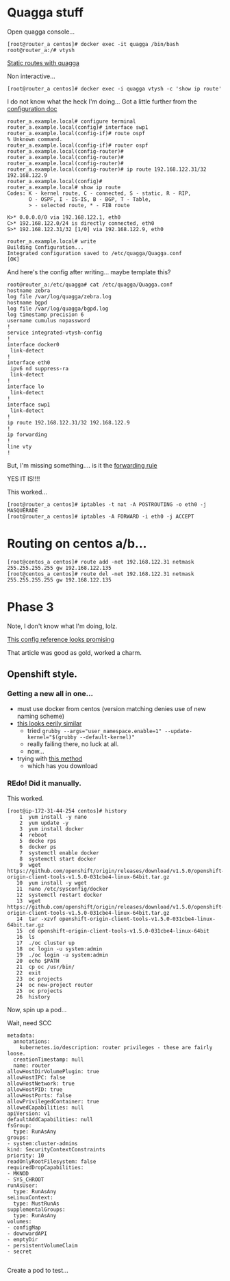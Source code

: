# Quagga stuff

Open quagga console...

```
[root@router_a centos]# docker exec -it quagga /bin/bash
root@router_a:/# vtysh
```

[Static routes with quagga](http://www.nongnu.org/quagga/docs/docs-multi/Static-Route-Commands.html)

Non interactive...

```
[root@router_a centos]# docker exec -i quagga vtysh -c 'show ip route'
```

I do not know what the heck I'm doing... Got a little further from the [configuration doc](https://docs.cumulusnetworks.com/display/ROH/Configuring+Cumulus+Quagga)

```
router_a.example.local# configure terminal
router_a.example.local(config)# interface swp1
router_a.example.local(config-if)# route ospf
% Unknown command.
router_a.example.local(config-if)# router ospf
router_a.example.local(config-router)# 
router_a.example.local(config-router)# 
router_a.example.local(config-router)# 
router_a.example.local(config-router)# ip route 192.168.122.31/32 192.168.122.9
router_a.example.local(config)# 
router_a.example.local# show ip route
Codes: K - kernel route, C - connected, S - static, R - RIP,
       O - OSPF, I - IS-IS, B - BGP, T - Table,
       > - selected route, * - FIB route

K>* 0.0.0.0/0 via 192.168.122.1, eth0
C>* 192.168.122.0/24 is directly connected, eth0
S>* 192.168.122.31/32 [1/0] via 192.168.122.9, eth0

router_a.example.local# write 
Building Configuration...
Integrated configuration saved to /etc/quagga/Quagga.conf
[OK]
```

And here's the config after writing... maybe template this?

```
root@router_a:/etc/quagga# cat /etc/quagga/Quagga.conf
hostname zebra
log file /var/log/quagga/zebra.log
hostname bgpd
log file /var/log/quagga/bgpd.log
log timestamp precision 6
username cumulus nopassword
!
service integrated-vtysh-config
!
interface docker0
 link-detect
!
interface eth0
 ipv6 nd suppress-ra
 link-detect
!
interface lo
 link-detect
!
interface swp1
 link-detect
!
ip route 192.168.122.31/32 192.168.122.9
!
ip forwarding
!
line vty
!
```

But, I'm missing something.... is it the [forwarding rule](http://askubuntu.com/questions/227369/how-can-i-set-my-linux-box-as-a-router-to-forward-ip-packets)

YES IT IS!!!!

This worked...

```
[root@router_a centos]# iptables -t nat -A POSTROUTING -o eth0 -j MASQUERADE
[root@router_a centos]# iptables -A FORWARD -i eth0 -j ACCEPT
```



# Routing on centos a/b...

```
[root@centos_a centos]# route add -net 192.168.122.31 netmask 255.255.255.255 gw 192.168.122.135
[root@centos_a centos]# route del -net 192.168.122.31 netmask 255.255.255.255 gw 192.168.122.135
```


# Phase 3

Note, I don't know what I'm doing, lolz.

[This config reference looks promising](http://www.brianlinkletter.com/how-to-build-a-network-of-linux-routers-using-quagga/)

That article was good as gold, worked a charm.


## Openshift style.

### Getting a new all in one...

- must use docker from centos (version matching denies use of new naming scheme)
- [this looks eerily similar](https://github.com/opencontainers/runc/issues/1343)
    + tried `grubby --args="user_namespace.enable=1" --update-kernel="$(grubby --default-kernel)"`
    + really failing there, no luck at all.
    + now... 
- trying with [this method](https://github.com/openshift/origin/blob/master/docs/cluster_up_down.md#linux)
    + which has you download 

### REdo! Did it manually.

This worked.

```
[root@ip-172-31-44-254 centos]# history
    1  yum install -y nano
    2  yum update -y
    3  yum install docker
    4  reboot
    5  docke rps
    6  docker ps
    7  systemctl enable docker
    8  systemctl start docker
    9  wget https://github.com/openshift/origin/releases/download/v1.5.0/openshift-origin-client-tools-v1.5.0-031cbe4-linux-64bit.tar.gz
   10  yum install -y wget
   11  nano /etc/sysconfig/docker
   12  systemctl restart docker
   13  wget https://github.com/openshift/origin/releases/download/v1.5.0/openshift-origin-client-tools-v1.5.0-031cbe4-linux-64bit.tar.gz
   14  tar -xzvf openshift-origin-client-tools-v1.5.0-031cbe4-linux-64bit.tar.gz 
   15  cd openshift-origin-client-tools-v1.5.0-031cbe4-linux-64bit
   16  ls
   17  ./oc cluster up
   18  oc login -u system:admin
   19  ./oc login -u system:admin
   20  echo $PATH
   21  cp oc /usr/bin/
   22  exit
   23  oc projects
   24  oc new-project router
   25  oc projects
   26  history
```

Now, spin up a pod...

Wait, need SCC

```
metadata:
  annotations:
    kubernetes.io/description: router privileges - these are fairly loose.
  creationTimestamp: null
  name: router
allowHostDirVolumePlugin: true
allowHostIPC: false
allowHostNetwork: true
allowHostPID: true
allowHostPorts: false
allowPrivilegedContainer: true
allowedCapabilities: null
apiVersion: v1
defaultAddCapabilities: null
fsGroup:
  type: RunAsAny
groups:
- system:cluster-admins
kind: SecurityContextConstraints
priority: 10
readOnlyRootFilesystem: false
requiredDropCapabilities:
- MKNOD
- SYS_CHROOT
runAsUser:
  type: RunAsAny
seLinuxContext:
  type: MustRunAs
supplementalGroups:
  type: RunAsAny
volumes:
- configMap
- downwardAPI
- emptyDir
- persistentVolumeClaim
- secret


```

Create a pod to test...

